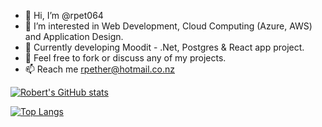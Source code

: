 - 👋 Hi, I’m @rpet064
- 👀 I’m interested in Web Development, Cloud Computing (Azure, AWS) and Application Design. 
- 🌱 Currently developing Moodit - .Net, Postgres & React app project. 
- 💞️ Feel free to fork or discuss any of my projects.
- 📫 Reach me rpether@hotmail.co.nz

[![Robert's GitHub stats](https://github-readme-stats.vercel.app/api?username=rpet064)](https://github.com/rpet064/github-readme-stats)

[![Top Langs](https://github-readme-stats.vercel.app/api/top-langs/?username=rpet064&layout=compact)](https://github.com/anuraghazra/github-readme-stats)

